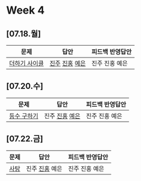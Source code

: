 # Week 4
## [07.18.월]

| 문제                                              | 답안                                          | 피드백 반영답안                       |
| ------------------------------------------------- | --------------------------------------------- | -------------------------------------- |
| [더하기 사이클](https://www.acmicpc.net/problem/1110) | [진주](0718_kjj_1110.py) [진홍](0718_kjh_1110.py) [예은](0718_lye_1110.py) | 진주 진홍 예은 |

## [07.20.수]

| 문제                                              | 답안                                          | 피드백 반영답안                       |
| ------------------------------------------------- | --------------------------------------------- | -------------------------------------- |
| [등수 구하기](https://www.acmicpc.net/problem/1205) | 진주 [진홍](0720_kjh_1205.py) [예은](0720_lye_1205.py) | 진주 진홍 예은 |

## [07.22.금]

| 문제                                              | 답안                                          | 피드백 반영답안                       |
| ------------------------------------------------- | --------------------------------------------- | -------------------------------------- |
| [사탕](https://www.acmicpc.net/problem/11256) | 진주 [진홍](0722_kjh_11256.py) 예은 | 진주 진홍 예은 |
